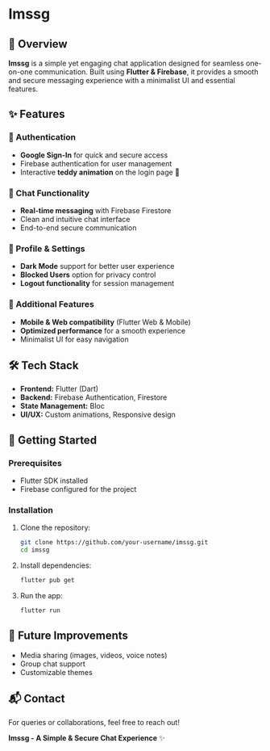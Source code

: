 # Imssg

## 📌 Overview
**Imssg** is a simple yet engaging chat application designed for seamless one-on-one communication. Built using **Flutter & Firebase**, it provides a smooth and secure messaging experience with a minimalist UI and essential features.

## ✨ Features

### 🔹 Authentication
- **Google Sign-In** for quick and secure access
- Firebase authentication for user management
- Interactive **teddy animation** on the login page 🧸

### 🔹 Chat Functionality
- **Real-time messaging** with Firebase Firestore
- Clean and intuitive chat interface
- End-to-end secure communication

### 🔹 Profile & Settings
- **Dark Mode** support for better user experience
- **Blocked Users** option for privacy control
- **Logout functionality** for session management

### 🔹 Additional Features
- **Mobile & Web compatibility** (Flutter Web & Mobile)
- **Optimized performance** for a smooth experience
- Minimalist UI for easy navigation

## 🛠️ Tech Stack
- **Frontend:** Flutter (Dart)
- **Backend:** Firebase Authentication, Firestore
- **State Management:** Bloc
- **UI/UX:** Custom animations, Responsive design


## 🚀 Getting Started

### Prerequisites
- Flutter SDK installed
- Firebase configured for the project

### Installation
1. Clone the repository:
   ```sh
   git clone https://github.com/your-username/imssg.git
   cd imssg
   ```
2. Install dependencies:
   ```sh
   flutter pub get
   ```
3. Run the app:
   ```sh
   flutter run
   ```

## 📌 Future Improvements
- Media sharing (images, videos, voice notes)
- Group chat support
- Customizable themes

## 📬 Contact
For queries or collaborations, feel free to reach out!


**Imssg - A Simple & Secure Chat Experience** ✨
